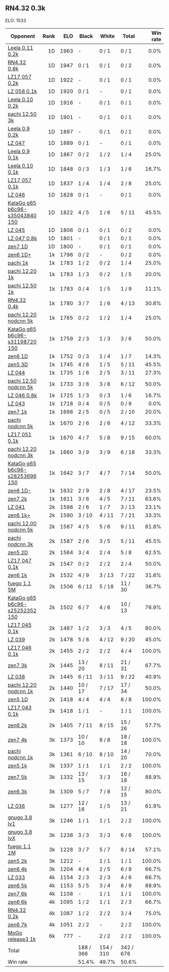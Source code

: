 ## RN4.32 0.3k ##

ELO: 1533

Opponent | Rank | ELO | Black | White | Total | Win rate
---------|-----:|----:|-------|-------|-------|-------:
[Leela 0.11 0.2k](Leela%200.11%200.2k.md) | 1D | 1963 | - | 0 / 1 | 0 / 1 | 0.0%
[RN4.32 0.8k](RN4.32%200.8k.md) | 1D | 1947 | 0 / 1 | 0 / 1 | 0 / 2 | 0.0%
[LZ17 057 0.2k](LZ17%20057%200.2k.md) | 1D | 1922 | - | 0 / 1 | 0 / 1 | 0.0%
[LZ 058 0.1k](LZ%20058%200.1k.md) | 1D | 1920 | 0 / 1 | - | 0 / 1 | 0.0%
[Leela 0.10 0.2k](Leela%200.10%200.2k.md) | 1D | 1916 | - | 0 / 1 | 0 / 1 | 0.0%
[pachi 12.50 3k](pachi%2012.50%203k.md) | 1D | 1901 | - | 0 / 1 | 0 / 1 | 0.0%
[Leela 0.9 0.2k](Leela%200.9%200.2k.md) | 1D | 1897 | - | 0 / 1 | 0 / 1 | 0.0%
[LZ 047](LZ%20047.md) | 1D | 1889 | 0 / 1 | - | 0 / 1 | 0.0%
[Leela 0.9 0.1k](Leela%200.9%200.1k.md) | 1D | 1867 | 0 / 2 | 1 / 2 | 1 / 4 | 25.0%
[Leela 0.10 0.1k](Leela%200.10%200.1k.md) | 1D | 1848 | 0 / 3 | 1 / 3 | 1 / 6 | 16.7%
[LZ17 057 0.1k](LZ17%20057%200.1k.md) | 1D | 1837 | 1 / 4 | 1 / 4 | 2 / 8 | 25.0%
[LZ 046](LZ%20046.md) | 1D | 1828 | 0 / 1 | - | 0 / 1 | 0.0%
[KataGo g65 b6c96-s35043840 150](KataGo%20g65%20b6c96-s35043840%20150.md) | 1D | 1822 | 4 / 5 | 1 / 6 | 5 / 11 | 45.5%
[LZ 045](LZ%20045.md) | 1D | 1806 | 0 / 1 | 0 / 1 | 0 / 2 | 0.0%
[LZ 047 0.8k](LZ%20047%200.8k.md) | 1D | 1801 | - | 0 / 1 | 0 / 1 | 0.0%
[zen7 1D](zen7%201D.md) | 1D | 1800 | - | 0 / 1 | 0 / 1 | 0.0%
[zen6 1D+](zen6%201D+.md) | 1k | 1796 | 0 / 2 | - | 0 / 2 | 0.0%
[pachi 1k](pachi%201k.md) | 1k | 1783 | 1 / 2 | 0 / 2 | 1 / 4 | 25.0%
[pachi 12.20 1k](pachi%2012.20%201k.md) | 1k | 1783 | 1 / 3 | 0 / 2 | 1 / 5 | 20.0%
[pachi 12.50 1k](pachi%2012.50%201k.md) | 1k | 1783 | 0 / 4 | 1 / 5 | 1 / 9 | 11.1%
[RN4.32 0.4k](RN4.32%200.4k.md) | 1k | 1780 | 3 / 7 | 1 / 6 | 4 / 13 | 30.8%
[pachi 12.20 nodcnn 5k](pachi%2012.20%20nodcnn%205k.md) | 1k | 1765 | 0 / 2 | 1 / 2 | 1 / 4 | 25.0%
[KataGo g65 b6c96-s31198720 150](KataGo%20g65%20b6c96-s31198720%20150.md) | 1k | 1759 | 2 / 3 | 1 / 3 | 3 / 6 | 50.0%
[zen6 1D](zen6%201D.md) | 1k | 1752 | 0 / 3 | 1 / 4 | 1 / 7 | 14.3%
[zen5 3D](zen5%203D.md) | 1k | 1745 | 4 / 6 | 1 / 5 | 5 / 11 | 45.5%
[LZ 044](LZ%20044.md) | 1k | 1735 | 1 / 6 | 2 / 5 | 3 / 11 | 27.3%
[pachi 12.50 nodcnn 5k](pachi%2012.50%20nodcnn%205k.md) | 1k | 1733 | 3 / 6 | 3 / 6 | 6 / 12 | 50.0%
[LZ 046 0.8k](LZ%20046%200.8k.md) | 1k | 1725 | 1 / 3 | 0 / 3 | 1 / 6 | 16.7%
[LZ 043](LZ%20043.md) | 1k | 1718 | 0 / 4 | 0 / 5 | 0 / 9 | 0.0%
[zen7 1k](zen7%201k.md) | 1k | 1698 | 2 / 5 | 0 / 5 | 2 / 10 | 20.0%
[pachi nodcnn 5k](pachi%20nodcnn%205k.md) | 1k | 1670 | 2 / 6 | 2 / 6 | 4 / 12 | 33.3%
[LZ17 051 0.1k](LZ17%20051%200.1k.md) | 1k | 1670 | 4 / 7 | 5 / 8 | 9 / 15 | 60.0%
[pachi 12.20 nodcnn 3k](pachi%2012.20%20nodcnn%203k.md) | 1k | 1660 | 3 / 9 | 3 / 9 | 6 / 18 | 33.3%
[KataGo g65 b6c96-s28253696 150](KataGo%20g65%20b6c96-s28253696%20150.md) | 1k | 1642 | 3 / 7 | 4 / 7 | 7 / 14 | 50.0%
[zen6 1D-](zen6%201D-.md) | 1k | 1632 | 2 / 9 | 2 / 8 | 4 / 17 | 23.5%
[zen7 2k](zen7%202k.md) | 1k | 1611 | 3 / 6 | 4 / 5 | 7 / 11 | 63.6%
[LZ 041](LZ%20041.md) | 2k | 1598 | 2 / 6 | 1 / 7 | 3 / 13 | 23.1%
[zen6 1k+](zen6%201k+.md) | 2k | 1590 | 3 / 10 | 4 / 11 | 7 / 21 | 33.3%
[pachi 12.00 nodcnn 5k](pachi%2012.00%20nodcnn%205k.md) | 2k | 1587 | 4 / 5 | 5 / 6 | 9 / 11 | 81.8%
[pachi nodcnn 3k](pachi%20nodcnn%203k.md) | 2k | 1587 | 2 / 6 | 3 / 5 | 5 / 11 | 45.5%
[zen5 2D](zen5%202D.md) | 2k | 1564 | 3 / 4 | 2 / 4 | 5 / 8 | 62.5%
[LZ17 047 0.1k](LZ17%20047%200.1k.md) | 2k | 1547 | 0 / 2 | 2 / 2 | 2 / 4 | 50.0%
[zen6 1k](zen6%201k.md) | 2k | 1532 | 4 / 9 | 3 / 13 | 7 / 22 | 31.8%
[fuego 1.1 5M](fuego%201.1%205M.md) | 2k | 1506 | 6 / 12 | 5 / 18 | 11 / 30 | 36.7%
[KataGo g65 b6c96-s25252352 150](KataGo%20g65%20b6c96-s25252352%20150.md) | 2k | 1502 | 6 / 7 | 4 / 6 | 10 / 13 | 76.9%
[LZ17 045 0.1k](LZ17%20045%200.1k.md) | 2k | 1487 | 1 / 2 | 3 / 3 | 4 / 5 | 80.0%
[LZ 039](LZ%20039.md) | 2k | 1478 | 5 / 8 | 4 / 12 | 9 / 20 | 45.0%
[LZ17 046 0.1k](LZ17%20046%200.1k.md) | 2k | 1455 | 2 / 2 | 2 / 2 | 4 / 4 | 100.0%
[zen7 3k](zen7%203k.md) | 2k | 1445 | 13 / 20 | 8 / 11 | 21 / 31 | 67.7%
[LZ 038](LZ%20038.md) | 2k | 1445 | 6 / 11 | 3 / 11 | 9 / 22 | 40.9%
[pachi 12.20 nodcnn 1k](pachi%2012.20%20nodcnn%201k.md) | 2k | 1440 | 10 / 17 | 7 / 17 | 17 / 34 | 50.0%
[zen5 1D](zen5%201D.md) | 2k | 1418 | 4 / 4 | 4 / 4 | 8 / 8 | 100.0%
[LZ17 043 0.1k](LZ17%20043%200.1k.md) | 2k | 1418 | 1 / 1 | - | 1 / 1 | 100.0%
[zen6 2k](zen6%202k.md) | 2k | 1405 | 7 / 11 | 8 / 15 | 15 / 26 | 57.7%
[zen7 4k](zen7%204k.md) | 3k | 1373 | 10 / 10 | 8 / 8 | 18 / 18 | 100.0%
[pachi nodcnn 1k](pachi%20nodcnn%201k.md) | 3k | 1361 | 6 / 10 | 8 / 10 | 14 / 20 | 70.0%
[zen5 1k](zen5%201k.md) | 3k | 1337 | 1 / 1 | 1 / 1 | 2 / 2 | 100.0%
[zen7 5k](zen7%205k.md) | 3k | 1332 | 13 / 15 | 3 / 3 | 16 / 18 | 88.9%
[zen6 3k](zen6%203k.md) | 3k | 1309 | 5 / 7 | 7 / 8 | 12 / 15 | 80.0%
[LZ 036](LZ%20036.md) | 3k | 1277 | 12 / 16 | 1 / 5 | 13 / 21 | 61.9%
[gnugo 3.8 lv1](gnugo%203.8%20lv1.md) | 3k | 1246 | 1 / 1 | 1 / 1 | 2 / 2 | 100.0%
[gnugo 3.8 lvX](gnugo%203.8%20lvX.md) | 3k | 1238 | 3 / 3 | 3 / 3 | 6 / 6 | 100.0%
[fuego 1.1 1M](fuego%201.1%201M.md) | 3k | 1228 | 3 / 7 | 5 / 7 | 8 / 14 | 57.1%
[zen5 2k](zen5%202k.md) | 3k | 1212 | - | 1 / 1 | 1 / 1 | 100.0%
[zen6 4k](zen6%204k.md) | 3k | 1204 | 4 / 4 | 2 / 5 | 6 / 9 | 66.7%
[LZ 033](LZ%20033.md) | 4k | 1154 | 2 / 3 | 2 / 3 | 4 / 6 | 66.7%
[zen6 5k](zen6%205k.md) | 4k | 1153 | 5 / 5 | 3 / 4 | 8 / 9 | 88.9%
[zen7 6k](zen7%206k.md) | 4k | 1108 | - | 1 / 1 | 1 / 1 | 100.0%
[zen6 6k](zen6%206k.md) | 4k | 1095 | 1 / 2 | 1 / 1 | 2 / 3 | 66.7%
[RN4.32 0.2k](RN4.32%200.2k.md) | 4k | 1087 | 1 / 2 | 2 / 2 | 3 / 4 | 75.0%
[zen6 7k](zen6%207k.md) | 4k | 1051 | 2 / 2 | - | 2 / 2 | 100.0%
[MoGo release3 1k](MoGo%20release3%201k.md) | 6k | 777 | - | 2 / 2 | 2 / 2 | 100.0%
Total | | | 188 / 366 | 154 / 310 | 342 / 676 | 
Win rate| | | 51.4% | 49.7% | 50.6% | 
